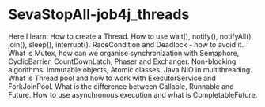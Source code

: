 # SevaStopAll-job4j_threads

Here I learn: How to create a Thread. 
How to use wait(), notify(), notifyAll(), join(), sleep(), interrupt(). 
RaceCondition and Deadlock - how to avoid it.
What is Mutex, how can we organise synchronization with Semaphore, CyclicBarrier, CountDownLatch, Phaser and Exchanger. 
Non-blocking algorithms. Immutable objects, Atomic classes.
Java NIO in multithreading. 
What is Thread pool and how to work with ExecutorService and ForkJoinPool.
What is the difference between Callable, Runnable and Future. 
How to use asynchronous execution and what is CompletableFuture.  
